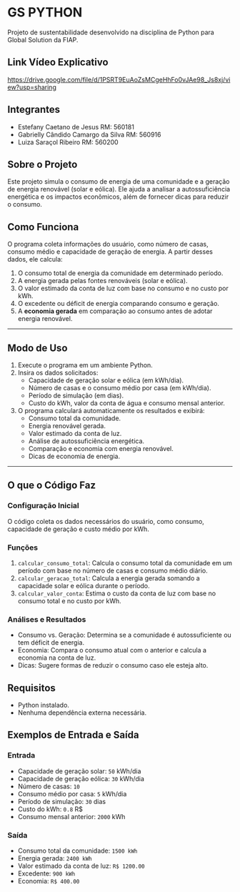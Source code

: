 # GS PYTHON
Projeto de sustentabilidade desenvolvido na disciplina de Python para Global Solution da FIAP.

## Link Vídeo Explicativo
https://drive.google.com/file/d/1PSRT9EuAoZsMCgeHhFo0vJAe98_Js8xj/view?usp=sharing 

## Integrantes
- Estefany Caetano de Jesus RM: 560181
- Gabrielly Cândido Camargo da Silva RM: 560916
- Luiza Saraçol Ribeiro RM: 560200

## Sobre o Projeto
Este projeto simula o consumo de energia de uma comunidade e a geração de energia renovável (solar e eólica). Ele ajuda a analisar a autossuficiência energética e os impactos econômicos, além de fornecer dicas para reduzir o consumo.
 
## Como Funciona
O programa coleta informações do usuário, como número de casas, consumo médio e capacidade de geração de energia. A partir desses dados, ele calcula:  
1. O consumo total de energia da comunidade em determinado período.  
2. A energia gerada pelas fontes renováveis (solar e eólica).  
3. O valor estimado da conta de luz com base no consumo e no custo por kWh.  
4. O excedente ou déficit de energia comparando consumo e geração.  
5. A **economia gerada** em comparação ao consumo antes de adotar energia renovável.

---

## Modo de Uso
1. Execute o programa em um ambiente Python.  
2. Insira os dados solicitados:  
   - Capacidade de geração solar e eólica (em kWh/dia).  
   - Número de casas e o consumo médio por casa (em kWh/dia).  
   - Período de simulação (em dias).  
   - Custo do kWh, valor da conta de água e consumo mensal anterior.  
3. O programa calculará automaticamente os resultados e exibirá:  
   - Consumo total da comunidade.  
   - Energia renovável gerada.  
   - Valor estimado da conta de luz.  
   - Análise de autossuficiência energética.  
   - Comparação e economia com energia renovável.  
   - Dicas de economia de energia.  

---

## O que o Código Faz
### Configuração Inicial
O código coleta os dados necessários do usuário, como consumo, capacidade de geração e custo médio por kWh.  

### Funções
1. `calcular_consumo_total`: Calcula o consumo total da comunidade em um período com base no número de casas e consumo médio diário.  
2. `calcular_geracao_total`: Calcula a energia gerada somando a capacidade solar e eólica durante o período.  
3. `calcular_valor_conta`: Estima o custo da conta de luz com base no consumo total e no custo por kWh.  

### Análises e Resultados
- Consumo vs. Geração: Determina se a comunidade é autossuficiente ou tem déficit de energia.  
- Economia: Compara o consumo atual com o anterior e calcula a economia na conta de luz.  
- Dicas: Sugere formas de reduzir o consumo caso ele esteja alto.  

## Requisitos
- Python instalado.  
- Nenhuma dependência externa necessária.  


## Exemplos de Entrada e Saída
### Entrada
- Capacidade de geração solar: `50` kWh/dia  
- Capacidade de geração eólica: `30` kWh/dia  
- Número de casas: `10`  
- Consumo médio por casa: `5` kWh/dia  
- Período de simulação: `30` dias  
- Custo do kWh: `0.8` R$  
- Consumo mensal anterior: `2000` kWh  

### Saída
- Consumo total da comunidade: `1500 kWh`  
- Energia gerada: `2400 kWh`  
- Valor estimado da conta de luz: `R$ 1200.00`  
- Excedente: `900 kWh`  
- Economia: `R$ 400.00`  
